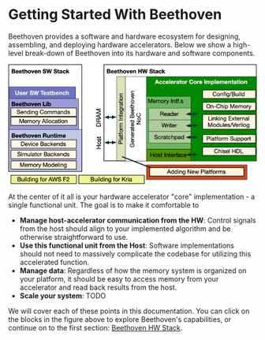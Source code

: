 # Getting Started With Beethoven

Beethoven provides a software and hardware ecosystem for designing, assembling, and deploying hardware accelerators.
Below we show a high-level break-down of Beethoven into its hardware and software components.

<p align="center">
    <map name="GraffleExport">
        <area shape="rect" coords="1,59,159,90" href="/Beethoven/sw/testbench"/>
    </map>
    <img src="/img/figs/sitemap.jpg" usemap="#GraffleExport"/>
</p>

At the center of it all is your hardware accelerator "core" implementation - a single functional unit.
The goal is to make it comfortable to
- **Manage host-accelerator communication from the HW**: Control signals from the host should align to your implemented algorithm and be otherwise straightforward to use.
- **Use this functional unit from the Host**: Software implementations should not need to massively complicate the codebase for utilizing this accelerated function.
- **Manage data**: Regardless of how the memory system is organized on your platform, it should be easy to access memory from your accelerator and read back results from the host. 
- **Scale your system**: TODO 

We will cover each of these points in this documentation. You can click on the blocks in the figure above to explore Beethoven's capabilities, or continue on to the first section: [Beethoven HW Stack](/Beethoven/HW). 
